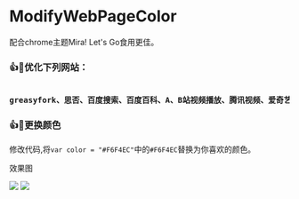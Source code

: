 # ModifyWebPageColor

配合chrome主题Mira! Let's Go食用更佳。

<h3>👍🔰优化下列网站：</h3>
<pre><b>
greasyfork、思否、百度搜索、百度百科、A、B站视频播放、腾讯视频、爱奇艺、YouTube
</b></pre>

<h3>👍🔰更换颜色</h3>
修改代码,将<code>var color = "#F6F4EC"</code>中的<code>#F6F4EC</code>替换为你喜欢的颜色。

效果图

<img src = 'https://s3.bmp.ovh/imgs/2022/01/fa5d46b9e32d3ff0.png' />
<img src = 'https://s3.bmp.ovh/imgs/2022/01/082ff4258f0bdf2d.png' />
